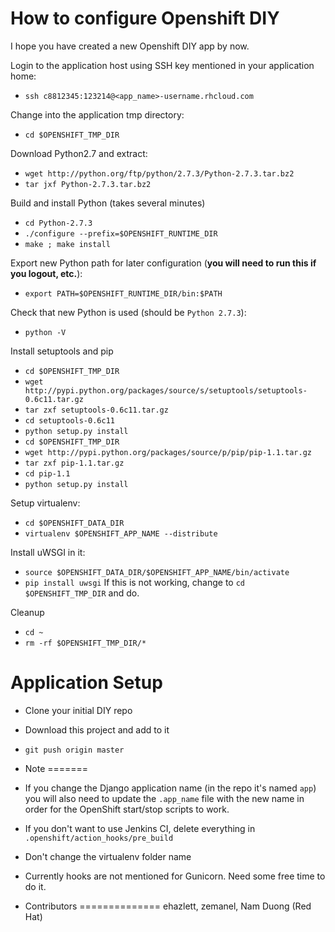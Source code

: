 How to configure Openshift DIY
======================
I hope you have created a new Openshift DIY app by now. 

Login to the application host using SSH key mentioned in your application home:

* `ssh c8812345:123214@<app_name>-username.rhcloud.com`

Change into the application tmp directory:

* `cd $OPENSHIFT_TMP_DIR`

Download Python2.7 and extract:

* `wget http://python.org/ftp/python/2.7.3/Python-2.7.3.tar.bz2`
* `tar jxf Python-2.7.3.tar.bz2`

Build and install Python (takes several minutes)

* `cd Python-2.7.3`
* `./configure --prefix=$OPENSHIFT_RUNTIME_DIR`
* `make ; make install`

Export new Python path for later configuration (**you will need to run this if you logout, etc.**):

* `export PATH=$OPENSHIFT_RUNTIME_DIR/bin:$PATH`

Check that new Python is used (should be `Python 2.7.3`):

* `python -V`

Install setuptools and pip

* `cd $OPENSHIFT_TMP_DIR`
* `wget http://pypi.python.org/packages/source/s/setuptools/setuptools-0.6c11.tar.gz`
* `tar zxf setuptools-0.6c11.tar.gz`
* `cd setuptools-0.6c11`
* `python setup.py install`
* `cd $OPENSHIFT_TMP_DIR`
* `wget http://pypi.python.org/packages/source/p/pip/pip-1.1.tar.gz`
* `tar zxf pip-1.1.tar.gz`
* `cd pip-1.1`
* `python setup.py install`

Setup virtualenv:
* `cd $OPENSHIFT_DATA_DIR`
* `virtualenv $OPENSHIFT_APP_NAME --distribute`

Install uWSGI in it:
* `source $OPENSHIFT_DATA_DIR/$OPENSHIFT_APP_NAME/bin/activate`
* `pip install uwsgi` If this is not working, change to `cd $OPENSHIFT_TMP_DIR` and do.

Cleanup
* `cd ~`
* `rm -rf $OPENSHIFT_TMP_DIR/*`

Application Setup
===================

* Clone your initial DIY repo
* Download this project and add to it
* `git push origin master`

* Note
=======
* If you change the Django application name (in the repo it's named `app`) you will also need to update the `.app_name` file with the new name in order for the OpenShift start/stop scripts to work.
* If you don't want to use Jenkins CI, delete everything in `.openshift/action_hooks/pre_build`
* Don't change the virtualenv folder name
* Currently hooks are not mentioned for Gunicorn. Need some free time to do it. 

* Contributors
==============
ehazlett, zemanel, Nam Duong (Red Hat)